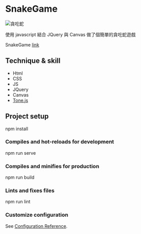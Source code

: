 # SnakeGame
![貪吃蛇](https://i.imgur.com/GLc6peh.jpg)

使用 javascript 結合 JQuery 與 Canvas 做了個簡單的貪吃蛇遊戲

SnakeGame [link](https://q1124.github.io/SnakeGame/index.html)

## Technique & skill
* Html
* CSS
* JS
* JQuery
* Canvas
* [Tone.js](https://tonejs.github.io/)


## Project setup
npm install

### Compiles and hot-reloads for development
npm run serve

### Compiles and minifies for production
npm run build

### Lints and fixes files
npm run lint

### Customize configuration
See [Configuration Reference](https://cli.vuejs.org/config/).
